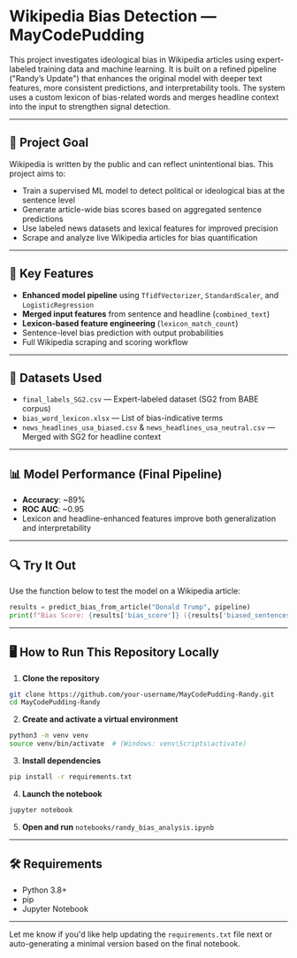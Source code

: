 # Wikipedia Bias Detection — MayCodePudding

This project investigates ideological bias in Wikipedia articles using expert-labeled training data and machine learning. It is built on a refined pipeline ("Randy’s Update") that enhances the original model with deeper text features, more consistent predictions, and interpretability tools. The system uses a custom lexicon of bias-related words and merges headline context into the input to strengthen signal detection.

---

## 📌 Project Goal

Wikipedia is written by the public and can reflect unintentional bias. This project aims to:

- Train a supervised ML model to detect political or ideological bias at the sentence level
- Generate article-wide bias scores based on aggregated sentence predictions
- Use labeled news datasets and lexical features for improved precision
- Scrape and analyze live Wikipedia articles for bias quantification

---

## 🚀 Key Features

- **Enhanced model pipeline** using `TfidfVectorizer`, `StandardScaler`, and `LogisticRegression`
- **Merged input features** from sentence and headline (`combined_text`)
- **Lexicon-based feature engineering** (`lexicon_match_count`)
- Sentence-level bias prediction with output probabilities
- Full Wikipedia scraping and scoring workflow

---

## 📂 Datasets Used

- `final_labels_SG2.csv` — Expert-labeled dataset (SG2 from BABE corpus)
- `bias_word_lexicon.xlsx` — List of bias-indicative terms
- `news_headlines_usa_biased.csv` & `news_headlines_usa_neutral.csv` — Merged with SG2 for headline context

---

## 📊 Model Performance (Final Pipeline)

- **Accuracy**: ~89%
- **ROC AUC**: ~0.95
- Lexicon and headline-enhanced features improve both generalization and interpretability

---

## 🔍 Try It Out

Use the function below to test the model on a Wikipedia article:

```python
results = predict_bias_from_article("Donald Trump", pipeline)
print(f"Bias Score: {results['bias_score']} ({results['biased_sentences']} of {results['total_sentences']} sentences)")
```

---

## 🖥️ How to Run This Repository Locally

1. **Clone the repository**  
```bash
git clone https://github.com/your-username/MayCodePudding-Randy.git
cd MayCodePudding-Randy
```

2. **Create and activate a virtual environment**  
```bash
python3 -m venv venv
source venv/bin/activate  # (Windows: venv\Scripts\activate)
```

3. **Install dependencies**  
```bash
pip install -r requirements.txt
```

4. **Launch the notebook**  
```bash
jupyter notebook
```

5. **Open and run** `notebooks/randy_bias_analysis.ipynb`

---

## 🛠️ Requirements

- Python 3.8+
- pip
- Jupyter Notebook

---

Let me know if you'd like help updating the `requirements.txt` file next or auto-generating a minimal version based on the final notebook.